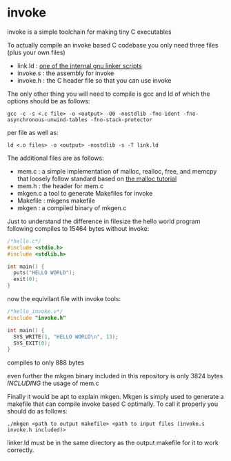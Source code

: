 # invoke
invoke is a simple toolchain for making tiny C executables

To actually compile an invoke based C codebase you only need three files (plus your own files)

- link.ld : [one of the internal gnu linker scripts](https://gist.github.com/csukuangfj/c4bd4f406912850efcbedd2367ac5f33)
- invoke.s : the assembly for invoke
- invoke.h : the C header file so that you can use invoke

The only other thing you will need to compile is gcc and ld of which the options should be as follows:

```
gcc -c -s <.c file> -o <output> -O0 -nostdlib -fno-ident -fno-asynchronous-unwind-tables -fno-stack-protector
```
per file as well as:

```
ld <.o files> -o <output> -nostdlib -s -T link.ld
```

The additional files are as follows:

- mem.c : a simple implementation of malloc, realloc, free, and memcpy that loosely follow standard based on [the malloc tutorial](https://danluu.com/tech-discrimination/)
- mem.h : the header for mem.c
- mkgen.c a tool to generate Makefiles for invoke
- Makefile : mkgens makefile
- mkgen : a compiled binary of mkgen.c

Just to understand the difference in filesize the hello world program following compiles to 15464 bytes without invoke:

```C
/*hello.c*/
#include <stdio.h>
#include <stdlib.h>

int main() {
  puts("HELLO WORLD");
  exit(0);
}
```

now the equivilant file with invoke tools:
```C
/*hello_invoke.v*/
#include "invoke.h"

int main() {
  SYS_WRITE(1, "HELLO WORLD\n", 13);
  SYS_EXIT(0);
}
```

compiles to only 888 bytes

even further the mkgen binary included in this repository is only 3824 bytes *INCLUDING* the usage of mem.c


Finally it would be apt to explain mkgen. Mkgen is simply used to generate a makefile that can compile invoke based C optimally. To call it properly you should do as follows:

```
./mkgen <path to output makefile> <path to input files (invoke.s invoke.h included)>
```

linker.ld must be in the same directory as the output makefile for it to work correctly.



